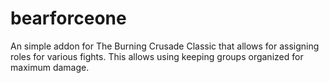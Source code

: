 # bearforceone
An simple addon for The Burning Crusade Classic that allows for assigning roles for various fights. This allows using keeping groups organized for maximum damage.
